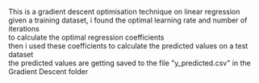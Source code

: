 This is a gradient descent optimisation technique on linear regression  
given a training dataset, i found the optimal learning rate and number of iterations  
to calculate the optimal regression coefficients  
then i used these coefficients to calculate the predicted values on a test dataset  
the predicted values are getting saved to the file "y_predicted.csv" in the Gradient Descent folder  

